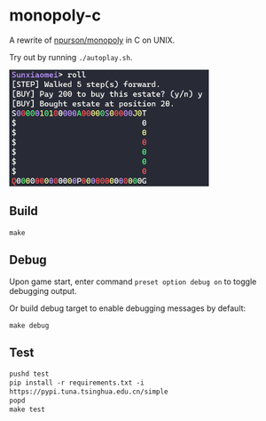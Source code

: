 # monopoly-c

A rewrite of [npurson/monopoly](https://github.com/npurson/monopoly) in C on UNIX.

Try out by running `./autoplay.sh`.

![game.png](images/game.png)

## Build

```
make
```

## Debug

Upon game start, enter command `preset option debug on` to toggle debugging output.

Or build debug target to enable debugging messages by default:

```
make debug
```

## Test

```
pushd test
pip install -r requirements.txt -i https://pypi.tuna.tsinghua.edu.cn/simple
popd
make test
```

